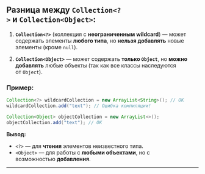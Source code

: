 ## Разница между `Collection<?>` и `Collection<Object>`:

1. **`Collection<?>`** (коллекция с **неограниченным wildcard**) — может содержать элементы **любого типа**, но **нельзя добавлять** новые элементы (кроме `null`).
    
2. **`Collection<Object>`** — может содержать **только `Object`**, но **можно добавлять** любые объекты (так как все классы наследуются от `Object`).
    
### Пример:
```java
Collection<?> wildcardCollection = new ArrayList<String>(); // OK
wildcardCollection.add("text"); // Ошибка компиляции!

Collection<Object> objectCollection = new ArrayList<>();
objectCollection.add("text"); // OK
```


**Вывод:**
- `<?>` — для **чтения** элементов неизвестного типа.    
- `<Object>` — для работы с **любыми объектами**, но с возможностью **добавления**.	

---
